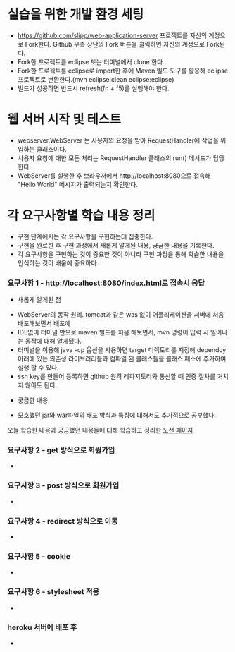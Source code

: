 # 실습을 위한 개발 환경 세팅
* https://github.com/slipp/web-application-server 프로젝트를 자신의 계정으로 Fork한다. Github 우측 상단의 Fork 버튼을 클릭하면 자신의 계정으로 Fork된다.
* Fork한 프로젝트를 eclipse 또는 터미널에서 clone 한다.
* Fork한 프로젝트를 eclipse로 import한 후에 Maven 빌드 도구를 활용해 eclipse 프로젝트로 변환한다.(mvn eclipse:clean eclipse:eclipse)
* 빌드가 성공하면 반드시 refresh(fn + f5)를 실행해야 한다.

# 웹 서버 시작 및 테스트
* webserver.WebServer 는 사용자의 요청을 받아 RequestHandler에 작업을 위임하는 클래스이다.
* 사용자 요청에 대한 모든 처리는 RequestHandler 클래스의 run() 메서드가 담당한다.
* WebServer를 실행한 후 브라우저에서 http://localhost:8080으로 접속해 "Hello World" 메시지가 출력되는지 확인한다.

# 각 요구사항별 학습 내용 정리
* 구현 단계에서는 각 요구사항을 구현하는데 집중한다. 
* 구현을 완료한 후 구현 과정에서 새롭게 알게된 내용, 궁금한 내용을 기록한다.
* 각 요구사항을 구현하는 것이 중요한 것이 아니라 구현 과정을 통해 학습한 내용을 인식하는 것이 배움에 중요하다. 

### 요구사항 1 - http://localhost:8080/index.html로 접속시 응답
* 새롭게 알게된 점 
 - WebServer의 동작 원리. tomcat과 같은 was 없이 어플리케이션을 서버에 처음 배포해보면서 배포에
 - IDE없이 터미널 만으로 maven 빌드를 처음 해보면서, mvn 명령어 입력 시 일어나는 동작에 대해 알게됐다.
 - 터미널을 이용해 java -cp 옵션을 사용하면 target 디렉토리를 지정해 dependcy 아래에 있는 의존성 라이브러리들과 컴파일 된 클래스들을 클래스 패스에 추가하여 실행 할 수 있다.
 - ssh key를 만들어 등록하면 github 원격 레파지토리와 통신할 때 인증 절차를 거치지 않아도 된다.

* 궁금한 내용 
 - 모호했던 jar와 war파일의 배포 방식과 특징에 대해서도 추가적으로 공부했다.

오늘 학습한 내용과 궁금했던 내용들에 대해 학습하고 정리한 [노션 페이지](https://chan9301.notion.site/http-localhost-8080-index-html-161285ded9708039a25bd1eb17f2cf00?pvs=74) 


### 요구사항 2 - get 방식으로 회원가입
* 

### 요구사항 3 - post 방식으로 회원가입
* 

### 요구사항 4 - redirect 방식으로 이동
* 

### 요구사항 5 - cookie
* 

### 요구사항 6 - stylesheet 적용
* 

### heroku 서버에 배포 후
* 
